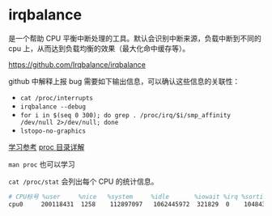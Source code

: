 # irqbalance

是一个帮助 CPU 平衡中断处理的工具。默认会识别中断来源，负载中断到不同的 cpu 上，从而达到负载均衡的效果（最大化命中缓存等）。

https://github.com/Irqbalance/irqbalance

github 中解释上报 bug 需要如下输出信息，可以确认这些信息的关联性：

- `cat /proc/interrupts`
- `irqbalance --debug`
- `for i in $(seq 0 300); do grep . /proc/irq/$i/smp_affinity /dev/null 2>/dev/null; done`
- `lstopo-no-graphics`

[学习参考](https://zhuanlan.zhihu.com/p/335504099)
[proc 目录详解](https://man7.org/linux/man-pages/man5/proc.5.html)

`man proc` 也可以学习

`cat /proc/stat` 会列出每个 CPU 的统计信息。

```sh
# CPU标号 %user     %nice   %system     %idle       %iowait %irq %sortirq %steal %guest %guest_nice
cpu0     200118431  1258    112897097   1062445972  321829  0    1048436  0 0 0
```

